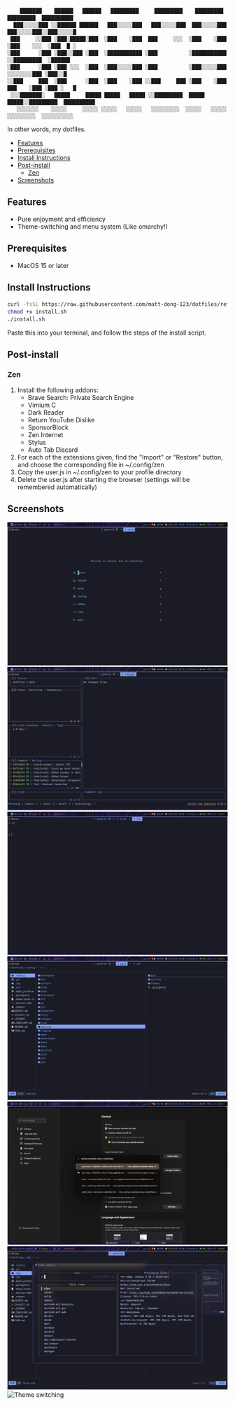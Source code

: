 ```

    ███████    ██████   ██████   █████████     █████████    █████████    █████████  ██████████
  ███░░░░░███ ░░██████ ██████   ███░░░░░███   ███░░░░░███  ███░░░░░███  ███░░░░░███░░███░░░░░█
 ███     ░░███ ░███░█████░███  ░███    ░███  ███     ░░░  ░███    ░███ ░███    ░░░  ░███  █ ░ 
░███      ░███ ░███░░███ ░███  ░███████████ ░███          ░███████████ ░░█████████  ░██████   
░███      ░███ ░███ ░░░  ░███  ░███░░░░░███ ░███          ░███░░░░░███  ░░░░░░░░███ ░███░░█   
░░███     ███  ░███      ░███  ░███    ░███ ░░███     ███ ░███    ░███  ███    ░███ ░███ ░   █
 ░░░███████░   █████     █████ █████   █████ ░░█████████  █████   █████░░█████████  ██████████
   ░░░░░░░    ░░░░░     ░░░░░ ░░░░░   ░░░░░   ░░░░░░░░░  ░░░░░   ░░░░░  ░░░░░░░░░  ░░░░░░░░░░ 
```

In other words, my dotfiles.

<!--toc:start-->
- [Features](#features)
- [Prerequisites](#prerequisites)
- [Install Instructions](#install-instructions)
- [Post-install](#post-install)
  - [Zen](#zen)
- [Screenshots](#screenshots)
<!--toc:end-->

## Features

- Pure enjoyment and efficiency
- Theme-switching and menu system (Like omarchy!)

## Prerequisites

- MacOS 15 or later

## Install Instructions

``` bash
curl -fsSL https://raw.githubusercontent.com/matt-dong-123/dotfiles/refs/heads/main/install.sh
chmod +x install.sh
./install.sh
```

Paste this into your terminal, and follow the steps of the install
script.

## Post-install

### Zen

1. Install the following addons:
    - Brave Search: Private Search Engine
    - Vimium C
    - Dark Reader
    - Return YouTube Dislike
    - SponsorBlock
    - Zen Internet
    - Stylus
    - Auto Tab Discard
2. For each of the extensions given, find the "Import" or "Restore"
    button, and choose the corresponding file in ~/.config/zen
3. Copy the user.js in ~/.config/zen to your profile directory
4. Delete the user.js after starting the browser (settings will be
    remembered automatically)

## Screenshots

![Neovim](./.img/neovim.png)
![Lazygit](./.img/lazygit.png)
![Wezterm](./.img/wezterm.png)
![Yazi](./.img/yazi.png)
![Zen Browser](./.img/zen.png)
![Brew](./.img/brew.png)
![Theme switching](https://github.com/user-attachments/assets/ee54cd5a-f0c6-4bfa-8347-530d1a9ed99c)
